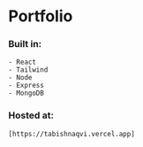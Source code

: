 # Portfolio

### Built in:
    - React
    - Tailwind
    - Node
    - Express
    - MongoDB

### Hosted at:
    [https://tabishnaqvi.vercel.app]
